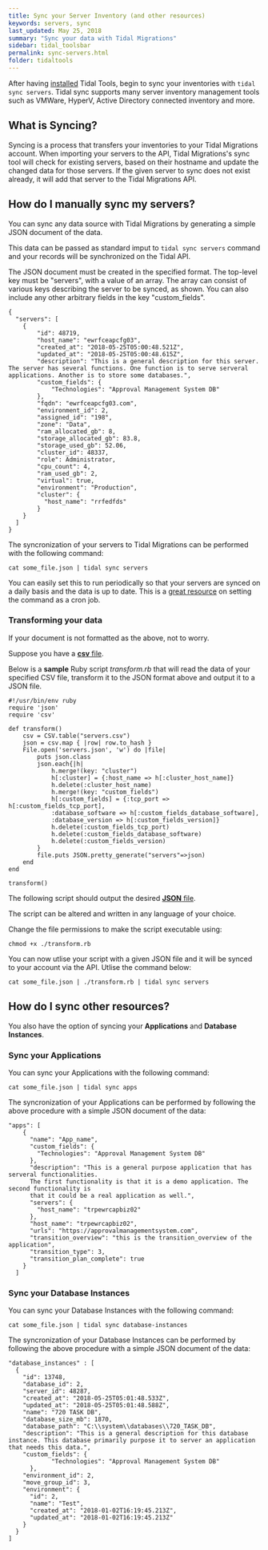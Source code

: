 ```yaml
---
title: Sync your Server Inventory (and other resources)
keywords: servers, sync
last_updated: May 25, 2018
summary: "Sync your data with Tidal Migrations"
sidebar: tidal_toolsbar
permalink: sync-servers.html
folder: tidaltools
---
```


After having [installed](tidal-tools.html#install) Tidal Tools, begin to sync your inventories with `tidal sync servers`. Tidal sync supports many server inventory management tools such as 
VMWare, HyperV, Active Directory connected inventory and more.

## What is Syncing?

Syncing is a process that transfers your inventories to your Tidal Migrations account.
When importing your servers to the API, Tidal Migrations's sync tool will check for existing servers, based on their hostname
and update the changed data for those servers.
If the given server to sync does not exist already, it will add that server to the Tidal Migrations API.


## How do I manually sync my servers?

You can sync any data source with Tidal Migrations by generating a simple JSON document of the data.

This data can be passed as standard imput to `tidal sync servers` command and your records will be
synchronized on the Tidal API.


The JSON document must be created in the specified format. The top-level key must be "servers",
with a value of an array. The array can consist of various keys describing the server to be synced, as shown.
You can also include any other arbitrary fields in the key "custom_fields".

```
{
  "servers": [
    {
        "id": 48719,
        "host_name": "ewrfceapcfg03",
        "created_at": "2018-05-25T05:00:48.521Z",
        "updated_at": "2018-05-25T05:00:48.615Z",
        "description": "This is a general description for this server. The server has several functions. One function is to serve serveral applications. Another is to store some databases.",
        "custom_fields": {
            "Technologies": "Approval Management System DB"
        },
        "fqdn": "ewrfceapcfg03.com",
        "environment_id": 2,
        "assigned_id": "198",
        "zone": "Data",
        "ram_allocated_gb": 8,
        "storage_allocated_gb": 83.8,
        "storage_used_gb": 52.06,
        "cluster_id": 48337,
        "role": Administrator,
        "cpu_count": 4,
        "ram_used_gb": 2,
        "virtual": true,
        "environment": "Production",
        "cluster": {
          "host_name": "rrfedfds"
        }
    }
  ]
}

```
The syncronization of your servers to Tidal Migrations can be performed with the following command:

`` cat some_file.json | tidal sync servers ``


You can easily set this to run periodically so that your servers are synced on a daily basis and the data is up to date.
This is a [great resource](https://www.digitalocean.com/community/tutorials/how-to-use-cron-to-automate-tasks-on-a-vps)
on setting the command as a cron job.

### Transforming your data

If your document is not formatted as the above, not to worry. 

Suppose you have a [**csv** file](servers.csv).


Below is a **sample** Ruby script _transform.rb_ that will read the data
of your specified CSV file, transform it to the JSON format above and output it to a JSON file.

```
#!/usr/bin/env ruby
require 'json'
require 'csv'

def transform()
    csv = CSV.table("servers.csv")
    json = csv.map { |row| row.to_hash }
    File.open('servers.json', 'w') do |file|
        puts json.class
        json.each{|h| 
            h.merge!(key: "cluster")
            h[:cluster] = {:host_name => h[:cluster_host_name]}
            h.delete(:cluster_host_name)
            h.merge!(key: "custom_fields")
            h[:custom_fields] = {:tcp_port => h[:custom_fields_tcp_port],
            :database_software => h[:custom_fields_database_software],
            :database_version => h[:custom_fields_version]}
            h.delete(:custom_fields_tcp_port)
            h.delete(:custom_fields_database_software)
            h.delete(:custom_fields_version)
        }
        file.puts JSON.pretty_generate("servers"=>json)
    end
end

transform()
```

The following script should output the desired [**JSON** file](servers.json).

The script can be altered and written in any language of your choice.

Change the file permissions to make the script executable using:

``` chmod +x ./transform.rb ```

You can now utlise your script with a given JSON file and it will be synced to your account via the API. Utlise the command below:

``` cat some_file.json | ./transform.rb | tidal sync servers ```

## How do I sync other resources?

You also have the option of syncing your **Applications** and **Database Instances**.

### Sync your Applications

You can sync your Applications with the following command:

`` cat some_file.json | tidal sync apps ``

The syncronization of your Applications can be performed by following the above procedure with a simple JSON document of the data:

```
"apps": [
    {
      "name": "App_name",
      "custom_fields": {
        "Technologies": "Approval Management System DB"
      },
      "description": "This is a general purpose application that has serveral functionalities. 
      The first functionality is that it is a demo application. The second functionality is 
      that it could be a real application as well.",
      "servers": {
        "host_name": "trpewrcapbiz02"
      },
      "host_name": "trpewrcapbiz02",
      "urls": "https://approvalmanagementsystem.com",
      "transition_overview": "this is the transition_overview of the application",
      "transition_type": 3,
      "transition_plan_complete": true
    }
  ]
```

### Sync your Database Instances


You can sync your Database Instances with the following command:

`` cat some_file.json | tidal sync database-instances ``

The syncronization of your Database Instances can be performed by following the above procedure with a simple JSON document of the data:
```
"database_instances" : [
  {
    "id": 13748,
    "database_id": 2,
    "server_id": 48287,
    "created_at": "2018-05-25T05:01:48.533Z",
    "updated_at": "2018-05-25T05:01:48.588Z",
    "name": "720 TASK DB",
    "database_size_mb": 1870,
    "database_path": "C:\\system\\databases\\720_TASK_DB",
    "description": "This is a general description for this database instance. This database primarily purpose it to server an application that needs this data.",
    "custom_fields": {
            "Technologies": "Approval Management System DB"
      },
    "environment_id": 2,
    "move_group_id": 3,
    "environment": {
      "id": 2,
      "name": "Test",
      "created_at": "2018-01-02T16:19:45.213Z",
      "updated_at": "2018-01-02T16:19:45.213Z"
    }
  }
]
```

